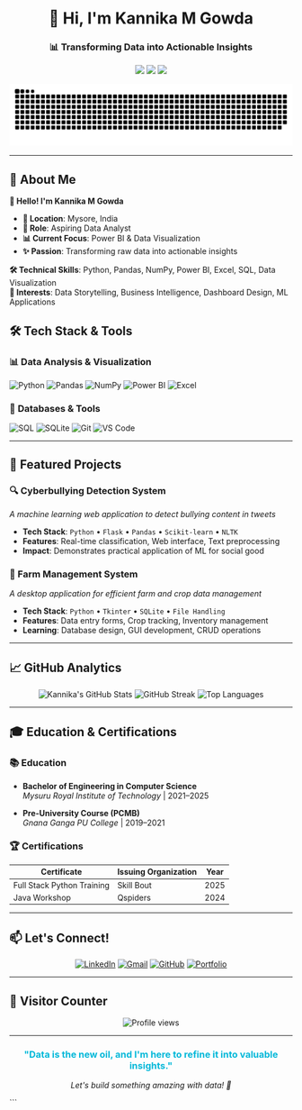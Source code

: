 <div align="center">

# 👋 Hi, I'm Kannika M Gowda

### 📊 Transforming Data into Actionable Insights

<!-- GitHub Stats Cards -->
<img src="https://github-readme-stats.vercel.app/api?username=kannikagowda&show_icons=true&theme=gradient&hide_border=true" height="165" />
<img src="https://github-readme-streak-stats.herokuapp.com/?user=kannikagowda&theme=blue-green&hide_border=true" height="165" />

<!-- Language Stats -->
<img src="https://github-readme-stats.vercel.app/api/top-langs/?username=kannikagowda&layout=compact&theme=vision-friendly-dark&hide_border=true" height="165" />

</div>
<p align="center">
  <img src="https://github.com/Platane/snk/raw/output/github-contribution-grid-snake.svg" alt="snake animation" />
</p>

---

## 🌿 About Me

**👋 Hello! I'm Kannika M Gowda**

- **📍 Location**: Mysore, India
- **🎯 Role**: Aspiring Data Analyst  
- **📊 Current Focus**: Power BI & Data Visualization
- **✨ Passion**: Transforming raw data into actionable insights

**🛠️ Technical Skills**: Python, Pandas, NumPy, Power BI, Excel, SQL, Data Visualization  
**🎯 Interests**: Data Storytelling, Business Intelligence, Dashboard Design, ML Applications


## 🛠️ Tech Stack & Tools

### 📊 **Data Analysis & Visualization**
![Python](https://img.shields.io/badge/Python-3776AB?style=for-the-badge&logo=python&logoColor=white)
![Pandas](https://img.shields.io/badge/Pandas-150458?style=for-the-badge&logo=pandas&logoColor=white)
![NumPy](https://img.shields.io/badge/NumPy-013243?style=for-the-badge&logo=numpy&logoColor=white)
![Power BI](https://img.shields.io/badge/Power_BI-F2C811?style=for-the-badge&logo=powerbi&logoColor=black)
![Excel](https://img.shields.io/badge/Microsoft_Excel-217346?style=for-the-badge&logo=microsoftexcel&logoColor=white)

### 💾 **Databases & Tools**
![SQL](https://img.shields.io/badge/SQL-4479A1?style=for-the-badge&logo=postgresql&logoColor=white)
![SQLite](https://img.shields.io/badge/SQLite-003B57?style=for-the-badge&logo=sqlite&logoColor=white)
![Git](https://img.shields.io/badge/Git-F05032?style=for-the-badge&logo=git&logoColor=white)
![VS Code](https://img.shields.io/badge/VS_Code-007ACC?style=for-the-badge&logo=visualstudiocode&logoColor=white)

---

## 🚀 Featured Projects

### 🔍 Cyberbullying Detection System
*A machine learning web application to detect bullying content in tweets*

- **Tech Stack**: `Python` • `Flask` • `Pandas` • `Scikit-learn` • `NLTK`
- **Features**: Real-time classification, Web interface, Text preprocessing
- **Impact**: Demonstrates practical application of ML for social good

### 🌾 Farm Management System  
*A desktop application for efficient farm and crop data management*

- **Tech Stack**: `Python` • `Tkinter` • `SQLite` • `File Handling`
- **Features**: Data entry forms, Crop tracking, Inventory management
- **Learning**: Database design, GUI development, CRUD operations

---

## 📈 GitHub Analytics

<div align="center">
  
![Kannika's GitHub Stats](https://github-readme-stats.vercel.app/api?username=kannikagowda&show_icons=true&theme=radical&hide_border=true&count_private=true&include_all_commits=true)
![GitHub Streak](https://github-readme-streak-stats.herokuapp.com/?user=kannikagowda&theme=radical&hide_border=true)
![Top Languages](https://github-readme-stats.vercel.app/api/top-langs/?username=kannikagowda&layout=compact&theme=radical&hide_border=true&langs_count=8)

</div>

---

## 🎓 Education & Certifications

### 📚 Education
- **Bachelor of Engineering in Computer Science**  
  *Mysuru Royal Institute of Technology* | 2021–2025

- **Pre-University Course (PCMB)**  
  *Gnana Ganga PU College* | 2019–2021

### 🏆 Certifications
| Certificate | Issuing Organization | Year |
|-------------|---------------------|------|
| Full Stack Python Training | Skill Bout | 2025 |
| Java Workshop | Qspiders | 2024 |

---

## 📫 Let's Connect!

<div align="center">

[![LinkedIn](https://img.shields.io/badge/LinkedIn-Kannika_M_Gowda-0077B5?style=for-the-badge&logo=linkedin&logoColor=white)](https://linkedin.com/in/kannikamgowda)
[![Gmail](https://img.shields.io/badge/Gmail-kannikamgowda6@gmail.com-D14836?style=for-the-badge&logo=gmail&logoColor=white)](mailto:kannikamgowda6@gmail.com)
[![GitHub](https://img.shields.io/badge/GitHub-kannikagowda-181717?style=for-the-badge&logo=github&logoColor=white)](https://github.com/kannikagowda)
[![Portfolio](https://img.shields.io/badge/Portfolio-Coming_Soon-FF7139?style=for-the-badge&logo=google-chrome&logoColor=white)](#)

</div>

---

## 🌟 Visitor Counter

<p align="center">
  <img src="https://komarev.com/ghpvc/?username=kannikagowda&label=Profile+Views&color=blueviolet&style=flat-square" alt="Profile views" />
</p>

---

<h3 align="center" style="color: #00B8D9;">
  "Data is the new oil, and I'm here to refine it into valuable insights." 
</h3>

<p align="center">
  <i>Let's build something amazing with data! 🌟</i>
</p>
```

